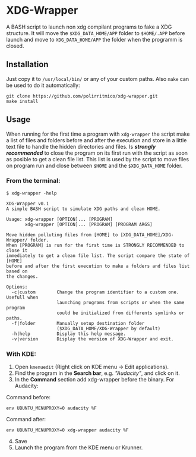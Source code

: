 XDG-Wrapper
===========

A BASH script to launch non xdg compilant programs to fake a XDG structure. It
will move the `$XDG_DATA_HOME/APP` folder to `$HOME/.APP` before launch and
move to `XDG_DATA_HOME/APP` the folder when the programm is closed.

## Installation

Just copy it to `/usr/local/bin/` or any of your custom paths.
Also `make` can be used to do it automatically:

```
git clone https://github.com/polirritmico/xdg-wrapper.git
make install
```

## Usage

When running for the first time a program with `xdg-wrapper` the script make a
list of files and folders before and after the execution and store in a little
text file to handle the hidden directories and files. Is ***strongly
recommended*** to close the program on its first run with the script as soon as
posible to get a clean file list. This list is used by the script to move files
on program run and close between `$HOME` and the `$XDG_DATA_HOME` folder.

### From the terminal:

```command
$ xdg-wrapper -help
```

```command
XDG-Wrapper v0.1
A simple BASH script to simulate XDG paths and clean HOME.

Usage: xdg-wrapper [OPTION]... [PROGRAM]
       xdg-wrapper [OPTION]... [PROGRAM] [PROGRAM ARGS]

Move hidden polluting files from [HOME] to [XDG_DATA_HOME]/XDG-Wrapper/ folder.
When [PROGRAM] is run for the first time is STRONGLY RECOMMENDED to close it
immediately to get a clean file list. The script compare the state of [HOME]
before and after the first execution to make a folders and files list based on
the changes.

Options:
  -c|custom        Change the program identifier to a custom one. Usefull when
                   launching programs from scripts or when the same program
                   could be initialized from differents symlinks or paths.
  -f|folder        Manually setup destination folder
                   ($XDG_DATA_HOME/XDG-Wrapper by default)
  -h|help          Display this help message.
  -v|version       Display the version of XDG-Wrapper and exit.
```

### With KDE:

1. Open `kmenuedit` (Right click on KDE menu → Edit applications).
2. Find the program in the **Search bar**, e.g. _"Audacity"_, and click on it.
3. In the **Command** section add xdg-wrapper before the binary. For Audacity:

Command before:
```
env UBUNTU_MENUPROXY=0 audacity %F
```

Command after:
```
env UBUNTU_MENUPROXY=0 xdg-wrapper audacity %F
```
4. Save
5. Launch the program from the KDE menu or Krunner.

